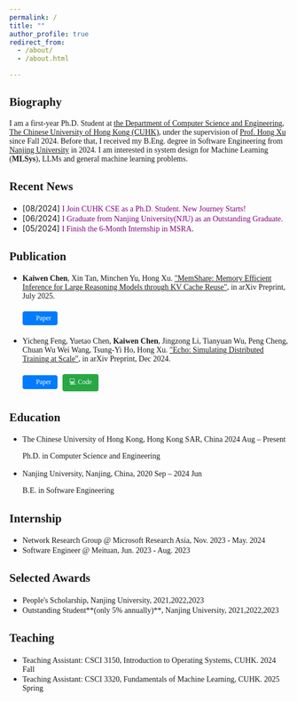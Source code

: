 ```yaml
---
permalink: /
title: ""
author_profile: true
redirect_from: 
  - /about/
  - /about.html

---
```


<h2 style=" font-family: 'Times New Roman';">Biography</h2>

<span style="font-family: 'Times New Roman', Times, serif;">I am a first-year Ph.D. Student at [the Department of Computer Science and Engineering](http://www.cse.cuhk.edu.hk/), [The Chinese University of Hong Kong (CUHK)](http://www.cuhk.edu.hk/), under the supervision of [Prof. Hong Xu](https://henryhxu.github.io/index.html) since Fall 2024. Before that, I received my B.Eng. degree in Software Engineering from [Nanjing University](https://www.nju.edu.cn/en/) in 2024. I am interested in system design for Machine Learning (**MLSys**), LLMs and general machine learning problems.</span>

<h2 style=" font-family: 'Times New Roman';">Recent News</h2>

- [08/2024] <span style="font-family: 'Times New Roman', Times, serif; color:purple;">I Join CUHK CSE as a Ph.D. Student. New Journey Starts!</span>
- [06/2024] <span style="font-family: 'Times New Roman', Times, serif; color:purple;">I Graduate from Nanjing University(NJU) as an Outstanding Graduate.  </span>
- [05/2024] <span style="font-family: 'Times New Roman', Times, serif; color:purple;">I Finish the 6-Month Internship in MSRA</span>.

<h2 style=" font-family: 'Times New Roman';">Publication</h2>

- <span style="font-family: 'Times New Roman', Times, serif;"><strong>Kaiwen Chen</strong>, Xin Tan, Minchen Yu, Hong Xu. <a href="https://arxiv.org/abs/2507.21433" target="_blank">"MemShare: Memory Efficient Inference for Large Reasoning Models through KV Cache Reuse"</a>, in arXiv Preprint, July 2025.</span>
  
  <a href="https://arxiv.org/abs/2507.21433" target="_blank" style="display: inline-block; margin: 5px 5px 5px 0; padding: 5px 12px; background-color: #007bff; color: white; text-decoration: none; border-radius: 4px; font-size: 12px; font-family: 'Times New Roman', Times, serif;">📄 Paper</a>


- <span style="font-family: 'Times New Roman', Times, serif;">Yicheng Feng, Yuetao Chen, <strong>Kaiwen Chen</strong>, Jingzong Li, Tianyuan Wu, Peng Cheng, Chuan Wu Wei Wang, Tsung-Yi Ho, Hong Xu. <a href="https://arxiv.org/abs/2412.12487" target="_blank">"Echo: Simulating Distributed Training at Scale"</a>, in arXiv Preprint, Dec 2024.</span>
  
  <a href="https://arxiv.org/abs/2412.12487" target="_blank" style="display: inline-block; margin: 5px 5px 5px 0; padding: 5px 12px; background-color: #007bff; color: white; text-decoration: none; border-radius: 4px; font-size: 12px; font-family: 'Times New Roman', Times, serif;">📄 Paper</a>
  <a href="https://github.com/NetX-lab/Echo" target="_blank" style="display: inline-block; margin: 5px 5px 5px 0; padding: 5px 12px; background-color: #28a745; color: white; text-decoration: none; border-radius: 4px; font-size: 12px; font-family: 'Times New Roman', Times, serif;">💻 Code</a>

<h2 style=" font-family: 'Times New Roman';">Education</h2>

- <span style="font-family: 'Times New Roman', Times, serif; "> The Chinese University of Hong Kong, Hong Kong SAR, China 2024 Aug – Present</span>

  <span style="font-family: 'Times New Roman', Times, serif; ">Ph.D. in Computer Science and Engineering</span>

- <span style="font-family: 'Times New Roman', Times, serif; ">Nanjing University, Nanjing, China, 2020 Sep – 2024 Jun</span>

  <span style="font-family: 'Times New Roman', Times, serif; ">B.E. in Software Engineering</span>

<h2 style=" font-family: 'Times New Roman';">Internship</h2>

- <span style="font-family: 'Times New Roman', Times, serif; ">Network Research Group @ Microsoft Research Asia, Nov. 2023 - May. 2024</span>
- <span style="font-family: 'Times New Roman', Times, serif; "> Software Engineer @ Meituan, Jun. 2023 - Aug. 2023</span>

<h2 style=" font-family: 'Times New Roman';">Selected Awards</h2>

- <span style="font-family: 'Times New Roman', Times, serif; ">People's Scholarship, Nanjing University, 2021,2022,2023</span>
- <span style="font-family: 'Times New Roman', Times, serif; ">Outstanding Student**(only 5% annually)**, Nanjing University, 2021,2022,2023 </span> 

<h2 style=" font-family: 'Times New Roman';">Teaching</h2>

- <span style="font-family: 'Times New Roman', Times, serif; ">Teaching Assistant: CSCI 3150, Introduction to Operating Systems, CUHK. 2024 Fall</span> 
- <span style="font-family: 'Times New Roman', Times, serif; ">Teaching Assistant: CSCI 3320, Fundamentals of Machine Learning, CUHK. 2025 Spring</span> 